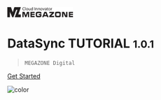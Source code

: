 <!-- _coverpage.md -->

<img src="logo.png" width="150px">

# DataSync TUTORIAL <small>1.0.1</small>

> `MEGAZONE Digital`

[Get Started](docker/local_server.md)

![color](#f0f0f0)
